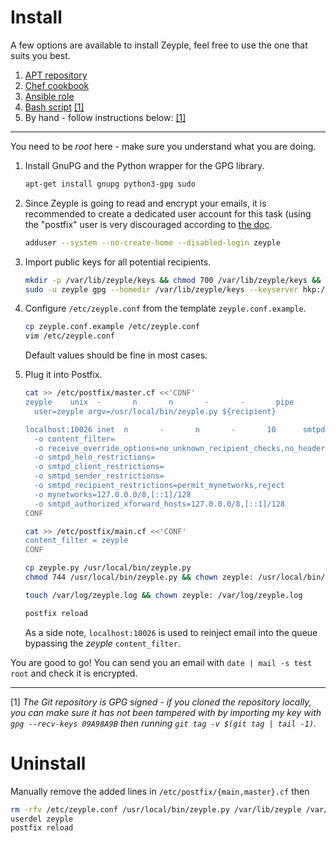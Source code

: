 # Install

A few options are available to install Zeyple, feel free to use the one that suits you best.

1. [APT repository](https://deb.cyberbits.eu/zeyple/)
1. [Chef cookbook](https://supermarket.chef.io/cookbooks/zeyple)
1. [Ansible role](https://galaxy.ansible.com/mimacom/zeyple/)
1. [Bash script](https://github.com/bastelfreak/scripts/blob/master/setup_zeyple.sh) [[1]](#fn-1)
1. By hand - follow instructions below: [[1]](#fn-1)

---

You need to be _root_ here - make sure you understand what you are doing.

1. Install GnuPG and the Python wrapper for the GPG library.

    ```bash
    apt-get install gnupg python3-gpg sudo
    ```

1. Since Zeyple is going to read and encrypt your emails, it is recommended to create a dedicated user account for this task (using the "postfix" user is very discouraged according to [the doc](http://www.postfix.org/FILTER_README.html).

    ```bash
    adduser --system --no-create-home --disabled-login zeyple
    ```

1. Import public keys for all potential recipients.

    ```bash
    mkdir -p /var/lib/zeyple/keys && chmod 700 /var/lib/zeyple/keys && chown zeyple: /var/lib/zeyple/keys
    sudo -u zeyple gpg --homedir /var/lib/zeyple/keys --keyserver hkp://keys.gnupg.net --search you@domain.tld # repeat for each key
    ```

1. Configure `/etc/zeyple.conf` from the template `zeyple.conf.example`.

    ```bash
    cp zeyple.conf.example /etc/zeyple.conf
    vim /etc/zeyple.conf
    ```

    Default values should be fine in most cases.

1. Plug it into Postfix.

    ```bash
    cat >> /etc/postfix/master.cf <<'CONF'
    zeyple    unix  -       n       n       -       -       pipe
      user=zeyple argv=/usr/local/bin/zeyple.py ${recipient}

    localhost:10026 inet  n       -       n       -       10      smtpd
      -o content_filter=
      -o receive_override_options=no_unknown_recipient_checks,no_header_body_checks,no_milters
      -o smtpd_helo_restrictions=
      -o smtpd_client_restrictions=
      -o smtpd_sender_restrictions=
      -o smtpd_recipient_restrictions=permit_mynetworks,reject
      -o mynetworks=127.0.0.0/8,[::1]/128
      -o smtpd_authorized_xforward_hosts=127.0.0.0/8,[::1]/128
    CONF

    cat >> /etc/postfix/main.cf <<'CONF'
    content_filter = zeyple
    CONF

    cp zeyple.py /usr/local/bin/zeyple.py
    chmod 744 /usr/local/bin/zeyple.py && chown zeyple: /usr/local/bin/zeyple.py

    touch /var/log/zeyple.log && chown zeyple: /var/log/zeyple.log

    postfix reload
    ```

    As a side note, `localhost:10026` is used to reinject email into the queue bypassing the _zeyple_ `content_filter`.

You are good to go!
You can send you an email with `date | mail -s test root` and check it is encrypted.

---

<a name="fn-1">[1]</a> _The Git repository is GPG signed - if you cloned the repository locally, you can make sure it has not been tampered with by importing my key with `gpg --recv-keys 09A98A9B` then running `git tag -v $(git tag | tail -1)`._

# Uninstall

Manually remove the added lines in `/etc/postfix/{main,master}.cf` then

```bash
rm -rfv /etc/zeyple.conf /usr/local/bin/zeyple.py /var/lib/zeyple /var/log/zeyple.log
userdel zeyple
postfix reload
```

